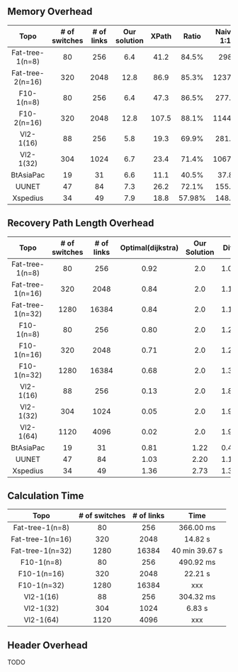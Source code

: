 ## Memory Overhead
| Topo | # of switches | # of links | Our solution | XPath | Ratio | Naive 1:1 | Ratio |
| :----: | :----: | :----: | :----: | :----: | :----: | :----: | :----: |
| Fat-tree-1(n=8)  | 80 | 256 | 6.4 | 41.2 | 84.5% | 298 | 97.9% |
| Fat-tree-2(n=16)  | 320 | 2048 | 12.8 | 86.9 | 85.3% | 1237.2 | 99.0% |
| F10-1(n=8)  | 80 | 256 | 6.4 | 47.3 | 86.5% | 277.6 | 97.7% |
| F10-2(n=16)  | 320 | 2048 | 12.8 | 107.5 | 88.1% | 1144.8 | 98.9% |
| Vl2-1(16)  | 88 | 256 | 5.8 | 19.3 | 69.9% | 281.6 | 97.9% |
| Vl2-1(32)  | 304 | 1024 | 6.7 | 23.4 | 71.4% | 1067.5 | 99.4% |
| BtAsiaPac  | 19 | 31 | 6.6 | 11.1 | 40.5% | 37.8 | 82.5% |
| UUNET  | 47 | 84 | 7.3 | 26.2 | 72.1% | 155.9 | 95.3% |
| Xspedius  | 34 | 49 | 7.9 | 18.8 | 57.98% | 148.2 | 94.67% |



## Recovery Path Length Overhead
| Topo | # of switches | # of links | Optimal(dijkstra) | Our Solution | Diff |
| :----: | :----: | :----: | :----: | :----: | :----: |
| Fat-tree-1(n=8)  | 80 | 256 | 0.92 | 2.0 | 1.08 |
| Fat-tree-1(n=16)  | 320 | 2048 | 0.84 | 2.0 | 1.16 |
| Fat-tree-1(n=32)  | 1280 | 16384 | 0.84 | 2.0 | 1.16 |
| F10-1(n=8)  | 80 | 256 | 0.80 | 2.0 | 1.20 |
| F10-1(n=16)  | 320 | 2048 | 0.71 | 2.0 | 1.29 |
| F10-1(n=32)  | 1280 | 16384 | 0.68 | 2.0 | 1.32 |
| Vl2-1(16)  | 88 | 256 | 0.13 | 2.0 | 1.87 |
| Vl2-1(32)  | 304 | 1024 | 0.05 | 2.0 | 1.95 |
| Vl2-1(64)  | 1120 | 4096 | 0.02 | 2.0 | 1.98 |
| BtAsiaPac  | 19 | 31 | 0.81 | 1.22 | 0.41 |
| UUNET  | 47 | 84 | 1.03 | 2.20 | 1.17 |
| Xspedius  | 34 | 49 | 1.36 | 2.73 | 1.37 |

## Calculation Time
| Topo | # of switches | # of links | Time |
| :----: | :----: | :----: | :----: |
| Fat-tree-1(n=8)  | 80 | 256 | 366.00 ms |
| Fat-tree-1(n=16)  | 320 | 2048 | 14.82 s |
| Fat-tree-1(n=32)  | 1280 | 16384 | 40 min 39.67 s |
| F10-1(n=8)  | 80 | 256 | 490.92 ms |
| F10-1(n=16)  | 320 | 2048 | 22.21 s |
| F10-1(n=32)  | 1280 | 16384 | xxx |
| Vl2-1(16)  | 88 | 256 | 304.32 ms |
| Vl2-1(32)  | 304 | 1024 | 6.83 s |
| Vl2-1(64)  | 1120 | 4096 | xxx |

<!-- 好像单次的时间波动比较大，后面需要改为10次取平均，不过这个数量级是正确的 -->

## Header Overhead
TODO

